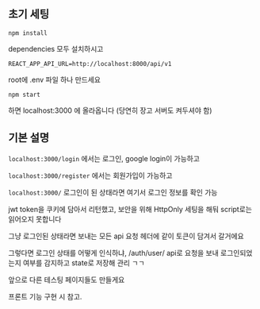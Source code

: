 ## 초기 세팅

```
npm install
```
dependencies 모두 설치하시고

```
REACT_APP_API_URL=http://localhost:8000/api/v1
```
root에 .env 파일 하나 만드세요

```
npm start
```
하면 localhost:3000 에 올라옵니다 (당연히 장고 서버도 켜두셔야 함)


## 기본 설명

`localhost:3000/login` 에서는 로그인, google login이 가능하고

`localhost:3000/register` 에서는 회원가입이 가능하고

`localhost:3000/` 로그인이 된 상태라면 여기서 로그인 정보를 확인 가능


jwt token을 쿠키에 담아서 리턴했고, 보안을 위해 HttpOnly 세팅을 해둬 script로는 읽어오지 못합니다

그냥 로그인된 상태라면 보내는 모든 api 요청 헤더에 같이 토큰이 담겨서 갈거에요

그렇다면 로그인 상태를 어떻게 인식하냐, /auth/user/ api로 요청을 보내 로그인되었는지 여부를 감지하고 state로 저장해 관리 ㄱㄱ

앞으로 다른 테스팅 페이지들도 만들게요

프론트 기능 구현 시 참고.

